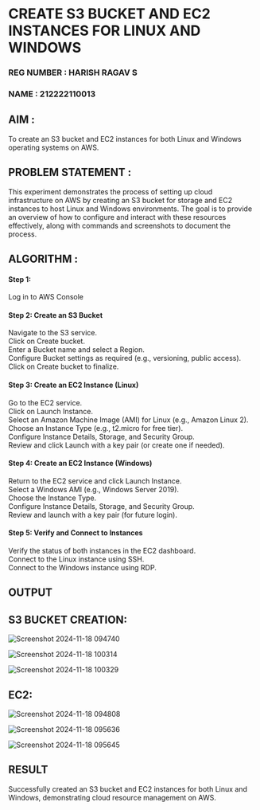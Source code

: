  # CREATE S3 BUCKET AND EC2 INSTANCES FOR LINUX AND WINDOWS

### REG NUMBER : HARISH RAGAV S
### NAME : 212222110013

## AIM :
To create an S3 bucket and EC2 instances for both Linux and Windows operating systems on AWS.

## PROBLEM STATEMENT :
This experiment demonstrates the process of setting up cloud infrastructure on AWS by creating an S3 bucket for storage and EC2 instances to host Linux and Windows environments. The goal is to provide an overview of how to configure and interact with these resources effectively, along with commands and screenshots to document the process.

## ALGORITHM :

#### Step 1:
Log in to AWS Console</br>

#### Step 2: Create an S3 Bucket</br>
Navigate to the S3 service.</br>
Click on Create bucket.</br>
Enter a Bucket name and select a Region.</br>
Configure Bucket settings as required (e.g., versioning, public access).</br>
Click on Create bucket to finalize.</br>

#### Step 3: Create an EC2 Instance (Linux)
Go to the EC2 service.</br>
Click on Launch Instance.</br>
Select an Amazon Machine Image (AMI) for Linux (e.g., Amazon Linux 2).</br>
Choose an Instance Type (e.g., t2.micro for free tier).</br>
Configure Instance Details, Storage, and Security Group.</br>
Review and click Launch with a key pair (or create one if needed).</br>

#### Step 4: Create an EC2 Instance (Windows)
Return to the EC2 service and click Launch Instance.</br>
Select a Windows AMI (e.g., Windows Server 2019).</br>
Choose the Instance Type.</br>
Configure Instance Details, Storage, and Security Group.</br>
Review and launch with a key pair (for future login).</br>

#### Step 5: Verify and Connect to Instances
Verify the status of both instances in the EC2 dashboard.</br>
Connect to the Linux instance using SSH.</br>
Connect to the Windows instance using RDP.</br>

## OUTPUT
## S3 BUCKET CREATION:
![Screenshot 2024-11-18 094740](https://github.com/user-attachments/assets/810eed42-63c3-4faa-8930-c447bff6ec25)

![Screenshot 2024-11-18 100314](https://github.com/user-attachments/assets/51b16557-c820-4df8-83ac-5a66bd7dcb79)

![Screenshot 2024-11-18 100329](https://github.com/user-attachments/assets/52548871-0044-49c8-9aae-b56ff54d8bf0)


## EC2:
![Screenshot 2024-11-18 094808](https://github.com/user-attachments/assets/8c693e66-880e-42a3-92e3-4243bb8e64d7)

![Screenshot 2024-11-18 095636](https://github.com/user-attachments/assets/f0f28a9e-bf54-48e1-a0d3-4d22790ac52e)

![Screenshot 2024-11-18 095645](https://github.com/user-attachments/assets/c0cc02eb-e359-4be9-8927-cf53ea698271)


## RESULT
 Successfully created an S3 bucket and EC2 instances for both Linux and Windows, demonstrating cloud resource management on AWS.


  


